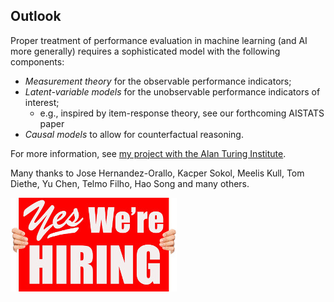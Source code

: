 ## Outlook

Proper treatment of performance evaluation in machine learning (and AI more generally) requires a sophisticated model with the following components: 
- *Measurement theory* for the observable performance indicators; 
- *Latent-variable models* for the unobservable performance indicators of interest; 
  - e.g., inspired by item-response theory, see our forthcoming AISTATS paper
- *Causal models* to allow for counterfactual reasoning. 


For more information, see [my project with the Alan Turing Institute](https://www.turing.ac.uk/research/research-projects/measurement-theory-data-science-and-ai). 

Many thanks to Jose Hernandez-Orallo, Kacper Sokol, Meelis Kull, Tom Diethe, Yu Chen, Telmo Filho, Hao Song and many others.  <!-- .element: class="fragment" -->

[![Yes WE'RE HIRING](img/Hiring.png)](http://www.bristol.ac.uk/jobs/find/details.html?nPostingID=32334&nPostingTargetID=113314) <!-- .element: class="fragment" -->
